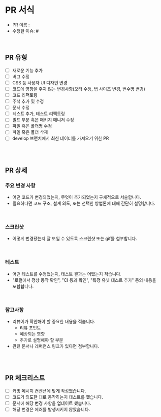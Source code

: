 # PR 서식
- PR 이름 : 
- 수정한 이슈: #

<br/>

## PR 유형
- [ ] 새로운 기능 추가
- [ ] 버그 수정
- [ ] CSS 등 사용자 UI 디자인 변경
- [ ] 코드에 영향을 주지 않는 변경사항(오타 수정, 탭 사이즈 변경, 변수명 변경)
- [ ] 코드 리팩토링
- [ ] 주석 추가 및 수정
- [ ] 문서 수정
- [ ] 테스트 추가, 테스트 리팩토링
- [ ] 빌드 부분 혹은 패키지 매니저 수정
- [ ] 파일 혹은 폴더명 수정
- [ ] 파일 혹은 폴더 삭제
- [ ] develop 브랜치에서 최신 데이터를 가져오기 위한 PR

<br/><br/>

## PR 상세

### 주요 변경 사항
- 어떤 코드가 변경되었는지, 무엇이 추가되었는지 구체적으로 서술합니다.
- 필요하다면 코드 구조, 설계 의도, 또는 선택한 방법론에 대해 간단히 설명합니다.

<br/>

### 스크린샷
- 어떻게 변경됐는지 잘 보일 수 있도록 스크린샷 또는 gif를 첨부합니다.

<br/>

### 테스트
- 어떤 테스트를 수행했는지, 테스트 결과는 어땠는지 적습니다.
- "로컬에서 정상 동작 확인", "CI 통과 확인", "특정 유닛 테스트 추가" 등의 내용을
  포함합니다.

<br/>

### 참고사항
- 리뷰어가 확인해야 할 중요한 내용을 적습니다.
  - 리뷰 포인트
  - 예상되는 영향
  - 추가로 설명해야 할 부분
- 관련 문서나 레퍼런스 링크가 있다면 첨부합니다.

<br/><br/>

## PR 체크리스트
- [ ] 커밋 메시지 컨벤션에 맞게 작성했습니다.
- [ ] 코드가 의도한 대로 동작하는지 테스트를 했습니다.
- [ ] 문서에 해당 변경 사항을 업데이트 했습니다.
- [ ] 해당 변경은 에러를 발생시키지 않았습니다.
